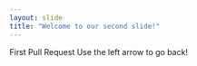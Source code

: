 ```yaml
---
layout: slide
title: "Welcome to our second slide!"
---
```

First Pull Request
Use the left arrow to go back!
